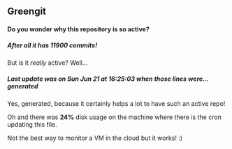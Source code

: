 ## Greengit

#### Do you wonder why this repository is so active?

##### After all it has 11900 commits!

But is it *really* active? Well...

##### Last update was on Sun Jun 21 at 16:25:03 when those lines were... generated

Yes, generated, because it certainly helps a lot to have such an active repo!

Oh and there was **24%** disk usage on the machine
where there is the cron updating this file.

Not the best way to monitor a VM in the cloud but it works! :)
